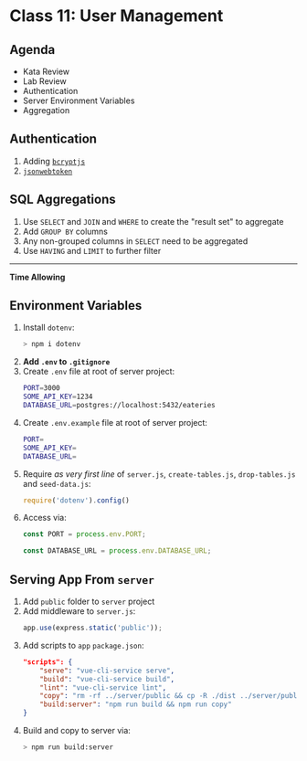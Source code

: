 Class 11: User Management
===

## Agenda

* Kata Review
* Lab Review
* Authentication
* Server Environment Variables
* Aggregation

## Authentication

1. Adding [`bcryptjs`](https://www.npmjs.com/package/bcryptjs)
1. [`jsonwebtoken`](https://www.npmjs.com/package/jsonwebtoken)

## SQL Aggregations

1. Use `SELECT` and `JOIN` and `WHERE` to create the "result set" to aggregate
1. Add `GROUP BY` columns
1. Any non-grouped columns in `SELECT` need to be aggregated
1. Use `HAVING` and `LIMIT` to further filter

---
**Time Allowing**

## Environment Variables

1. Install `dotenv`:
    ```sh
    > npm i dotenv
    ```
1. **Add `.env` to `.gitignore`**
1. Create `.env` file at root of server project:
    ```sh
    PORT=3000
    SOME_API_KEY=1234
    DATABASE_URL=postgres://localhost:5432/eateries
    ```
1. Create `.env.example` file at root of server project:
    ```sh
    PORT=
    SOME_API_KEY=
    DATABASE_URL=
    ```
1. Require _as very first line_ of `server.js`, `create-tables.js`, `drop-tables.js` and `seed-data.js`:
    ```js
    require('dotenv').config()
    ```
1. Access via:
    ```js
    const PORT = process.env.PORT;
    ```
    ```js
    const DATABASE_URL = process.env.DATABASE_URL;
    ```

## Serving App From `server`

1. Add `public` folder to `server` project
1. Add middleware to `server.js`:
    ```js
    app.use(express.static('public'));
    ```
1. Add scripts to `app` `package.json`:
    ```json
    "scripts": {
        "serve": "vue-cli-service serve",
        "build": "vue-cli-service build",
        "lint": "vue-cli-service lint",
        "copy": "rm -rf ../server/public && cp -R ./dist ../server/public",
        "build:server": "npm run build && npm run copy"
    }
    ```
1. Build and copy to server via:
    ```sh
    > npm run build:server
    ```


 
